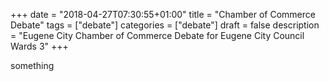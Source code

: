 +++
date = "2018-04-27T07:30:55+01:00"
title = "Chamber of Commerce Debate"
tags = ["debate"]
categories = ["debate"]
draft = false
description = "Eugene City Chamber of Commerce Debate for Eugene City Council Wards 3"
+++

something

